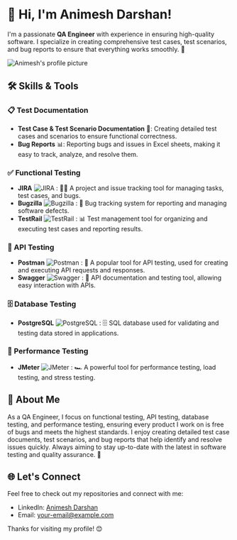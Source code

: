 # 👋 Hi, I'm Animesh Darshan! 

I'm a passionate **QA Engineer** with experience in ensuring high-quality software. I specialize in creating comprehensive test cases, test scenarios, and bug reports to ensure that everything works smoothly. 🚀

![Animesh's profile picture](https://via.placeholder.com/150) <!-- Replace with your actual image -->

## 🛠️ Skills & Tools

### 📋 Test Documentation
- **Test Case & Test Scenario Documentation** 📄: Creating detailed test cases and scenarios to ensure functional correctness.
- **Bug Reports** 📊: Reporting bugs and issues in Excel sheets, making it easy to track, analyze, and resolve them.

### ✅ Functional Testing
- **JIRA** ![JIRA](https://upload.wikimedia.org/wikipedia/commons/e/e7/JIRA_logo.png) : 🧑‍💻 A project and issue tracking tool for managing tasks, test cases, and bugs.
- **Bugzilla** ![Bugzilla](https://upload.wikimedia.org/wikipedia/commons/7/7f/Bugzilla-logo.png) : 🐞 Bug tracking system for reporting and managing software defects.
- **TestRail** ![TestRail](https://www.gurock.com/testrail/images/testrail-logo-800x242.png) : 📊 Test management tool for organizing and executing test cases and reporting results.

### 🔌 API Testing
- **Postman** ![Postman](https://upload.wikimedia.org/wikipedia/commons/4/47/Postman_logo.png) : 🔌 A popular tool for API testing, used for creating and executing API requests and responses.
- **Swagger** ![Swagger](https://upload.wikimedia.org/wikipedia/commons/1/18/Swagger-logo.png) : 📝 API documentation and testing tool, allowing easy interaction with APIs.

### 🗄️ Database Testing
- **PostgreSQL** ![PostgreSQL](https://upload.wikimedia.org/wikipedia/commons/a/a4/Postgresql_elephant.svg) : 🗄️ SQL database used for validating and testing data stored in applications.

### 🚀 Performance Testing
- **JMeter** ![JMeter](https://upload.wikimedia.org/wikipedia/commons/1/1d/Apache_JMeter_logo.png) : 🏎️ A powerful tool for performance testing, load testing, and stress testing.

## 💼 About Me

As a QA Engineer, I focus on functional testing, API testing, database testing, and performance testing, ensuring every product I work on is free of bugs and meets the highest standards. I enjoy creating detailed test case documents, test scenarios, and bug reports that help identify and resolve issues quickly. Always aiming to stay up-to-date with the latest in software testing and quality assurance. 🌟

## 🌐 Let's Connect
Feel free to check out my repositories and connect with me:
- LinkedIn: [Animesh Darshan](https://www.linkedin.com)  
- Email: [your-email@example.com](mailto:your-email@example.com)

Thanks for visiting my profile! 😊

